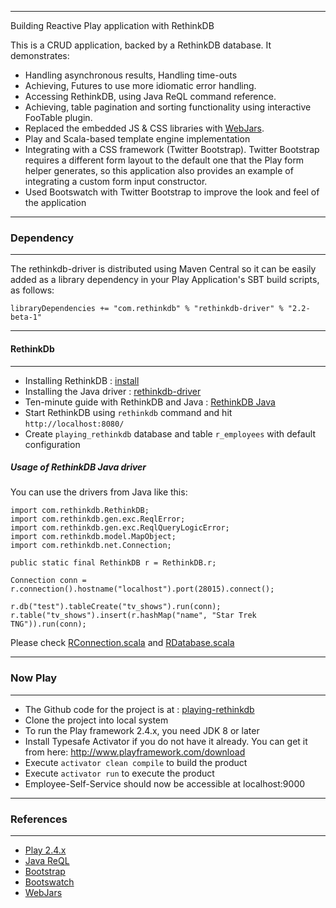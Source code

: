
-----------------------------------------------------------------------
Building Reactive Play application with RethinkDB

This is a CRUD application, backed by a RethinkDB database. It demonstrates:
- Handling asynchronous results, Handling time-outs
- Achieving, Futures to use more idiomatic error handling.
- Accessing RethinkDB, using Java ReQL command reference.
- Achieving, table pagination and sorting functionality using interactive FooTable plugin.
- Replaced the embedded JS & CSS libraries with [WebJars](http://www.webjars.org/).
- Play and Scala-based template engine implementation
- Integrating with a CSS framework (Twitter Bootstrap). Twitter Bootstrap requires a different form layout to the default one that the Play form helper generates, so this application also provides an example of integrating a custom form input constructor.
- Used Bootswatch with Twitter Bootstrap to improve the look and feel of the application

-----------------------------------------------------------------------
### Dependency
-----------------------------------------------------------------------
The rethinkdb-driver is distributed using Maven Central so it can be easily added as a library dependency in your Play Application's SBT build scripts, as follows:

```
libraryDependencies += "com.rethinkdb" % "rethinkdb-driver" % "2.2-beta-1"
```

-----------------------------------------------------------------------
#### RethinkDb
-----------------------------------------------------------------------
* Installing RethinkDB : [install](http://rethinkdb.com/docs/install/)
* Installing the Java driver : [rethinkdb-driver](http://rethinkdb.com/docs/install-drivers/java/)
* Ten-minute guide with RethinkDB and Java : [RethinkDB Java](http://rethinkdb.com/docs/guide/java/)
* Start RethinkDB using `rethinkdb` command and hit `http://localhost:8080/`
* Create `playing_rethinkdb` database and table `r_employees` with default configuration

##### Usage of RethinkDB Java driver
You can use the drivers from Java like this:

```
import com.rethinkdb.RethinkDB;
import com.rethinkdb.gen.exc.ReqlError;
import com.rethinkdb.gen.exc.ReqlQueryLogicError;
import com.rethinkdb.model.MapObject;
import com.rethinkdb.net.Connection;

public static final RethinkDB r = RethinkDB.r;

Connection conn = r.connection().hostname("localhost").port(28015).connect();

r.db("test").tableCreate("tv_shows").run(conn);
r.table("tv_shows").insert(r.hashMap("name", "Star Trek TNG")).run(conn);
```

Please check [RConnection.scala](app/models/rdb/RConnection.scala) and [RDatabase.scala](app/models/rdb/RDatabase.scala)

-----------------------------------------------------------------------
### Now Play
-----------------------------------------------------------------------
* The Github code for the project is at : [playing-rethinkdb](https://github.com/anand-singh/playing-rethinkdb)
* Clone the project into local system
* To run the Play framework 2.4.x, you need JDK 8 or later
* Install Typesafe Activator if you do not have it already. You can get it from here: http://www.playframework.com/download
* Execute `activator clean compile` to build the product
* Execute `activator run` to execute the product
* Employee-Self-Service should now be accessible at localhost:9000

-----------------------------------------------------------------------
### References
-----------------------------------------------------------------------
* [Play 2.4.x](https://playframework.com/documentation/2.4.x/ScalaHome)
* [Java ReQL](http://rethinkdb.com/api/java/)
* [Bootstrap](http://getbootstrap.com/css/)
* [Bootswatch](http://bootswatch.com/)
* [WebJars](http://www.webjars.org/)
